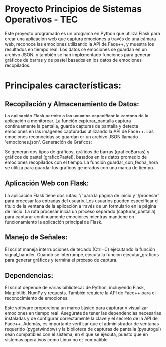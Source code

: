 # Proyecto Principios de Sistemas Operativos - TEC
Este proyecto programado es un programa en Python que utiliza Flask para crear una aplicación web que captura emociones a través de una cámara web, reconoce las emociones utilizando la API de Face++, y muestra los resultados en tiempo real. Los datos de emociones se guardan en un archivo JSON, y también se han implementado funciones para generar gráficos de barras y de pastel basados en los datos de emociones recopilados.

# Principales características:

## Recopilación y Almacenamiento de Datos:

La aplicación Flask permite a los usuarios especificar la ventana de la aplicación a monitorear.
La función capturar_pantalla captura continuamente la pantalla, guarda capturas de pantalla y detecta emociones en las imágenes capturadas utilizando la API de Face++.
Las emociones reconocidas se guardan en un archivo JSON llamado 'emociones.json'.
Generación de Gráficos:

Se generan dos tipos de gráficos, gráficos de barras (graficoBarras) y gráficos de pastel (graficoPastel), basados en los datos promedio de emociones recopilados con el tiempo.
La función guardar_con_fecha_hora se utiliza para guardar los gráficos generados con una marca de tiempo.

## Aplicación Web con Flask:
La aplicación Flask tiene dos rutas: '/' para la página de inicio y '/procesar' para procesar las entradas del usuario.
Los usuarios pueden especificar el título de la ventana de la aplicación a través de un formulario en la página de inicio.
La ruta procesar inicia un proceso separado (capturar_pantalla) para capturar continuamente emociones mientras mantiene en funcionamiento la aplicación principal de Flask.

## Manejo de Señales:
El script maneja interrupciones de teclado (Ctrl+C) ejecutando la función signal_handler.
Cuando se interrumpe, ejecuta la función ejecutar_graficos para generar gráficos y termina el proceso de captura.

## Dependencias:
El script depende de varias bibliotecas de Python, incluyendo Flask, Matplotlib, NumPy y requests.
También requiere la API de Face++ para el reconocimiento de emociones.

Este software proporciona un marco básico para capturar y visualizar emociones en tiempo real. Asegúrate de tener las dependencias necesarias instaladas y de configurar correctamente la clave y el secreto de la API de Face++. 
Además, es importante verificar que el administrador de ventanas requerido (pygetwindow) y la biblioteca de capturas de pantalla (pyautogui) sean compatibles con el sistema, en el que se ejecuta, puesto que en sistemas operativos como Linux no es compatible.